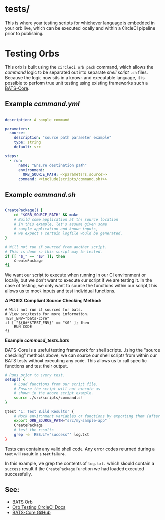 # tests/

This is where your testing scripts for whichever language is embedded in your orb live, which can be executed locally and within a CircleCI pipeline prior to publishing.

# Testing Orbs

This orb is built using the `circleci orb pack` command, which allows the _command_ logic to be separated out into separate _shell script_ `.sh` files. Because the logic now sits in a known and executable language, it is possible to perform true unit testing using existing frameworks such a [BATS-Core](https://github.com/bats-core/bats-core#installing-bats-from-source).

## **Example _command.yml_**

```yaml

description: A sample command

parameters:
  source:
    description: "source path parameter example"
    type: string
    default: src

steps:
  - run:
      name: "Ensure destination path"
      environment:
        ORB_SOURCE_PATH: <<parameters.source>>
      command: <<include(scripts/command.sh)>>
```
<!--- <span> is used to disable the automatic linking to a potential website. --->
## **Example _command<span>.sh_**

```bash

CreatePackage() {
    cd "$ORB_SOURCE_PATH" && make
    # Build some application at the source location
    # In this example, let's assume given some
    # sample application and known inputs,
    # we expect a certain logfile would be generated.
}

# Will not run if sourced from another script.
# This is done so this script may be tested.
if [[ "$_" == "$0" ]]; then
    CreatePackage
fi

```

We want our script to execute when running in our CI environment or locally, but we don't want to execute our script if we are testing it. In the case of testing, we only want to source the functions within our script,t his allows us to mock inputs and test individual functions.

**A POSIX Compliant Source Checking Method:**

```shell
# Will not run if sourced for bats.
# View src/tests for more information.
TEST_ENV="bats-core"
if [ "${0#*$TEST_ENV}" == "$0" ]; then
    RUN CODE
fi
```

**Example _command_tests.bats_**

BATS-Core is a useful testing framework for shell scripts. Using the "source checking" methods above, we can source our shell scripts from within our BATS tests without executing any code. This allows us to call specific functions and test their output.

```bash
# Runs prior to every test.
setup() {
    # Load functions from our script file.
    # Ensure the script will not execute as
    # shown in the above script example.
    source ./src/scripts/command.sh
}

@test '1: Test Build Results' {
    # Mock environment variables or functions by exporting them (after the script has been sourced)
    export ORB_SOURCE_PATH="src/my-sample-app"
    CreatePackage
    # test the results
    grep -e 'RESULT="success"' log.txt
}

```

Tests can contain any valid shell code. Any error codes returned during a test will result in a test failure.

In this example, we grep the contents of `log.txt.` which should contain a `success` result if the `CreatePackage` function we had loaded executed successfully.

## See:
 - [BATS Orb](https://circleci.com/orbs/registry/orb/circleci/bats)
 - [Orb Testing CircleCI Docs](https://circleci.com/docs/2.0/testing-orbs)
 - [BATS-Core GitHub](https://github.com/bats-core/bats-core)
